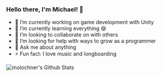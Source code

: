 ### Hello there, I'm Michael! 👋

- 🔭 I’m currently working on game development with Unity
- 🌱 I’m currently learning everything 😄
- 👯 I’m looking to collaborate on with others
- 🤔 I’m looking for help with ways to grow as a programmer
- 💬 Ask me about anything
- ⚡ Fun fact: I love music and longboarding

<img
  align="left"
  alt="molochner's Github Stats"
  src="https://github-readme-stats.vercel.app/api?username=molochner&show_icons=true&hide_border=true"
/>
